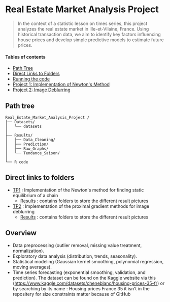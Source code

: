# Real Estate Market Analysis Project 
> In the context of a statistic lesson on times series, this project analyzes the real estate market in Ille-et-Vilaine, France. Using historical transaction data, we aim to identify key factors influencing house prices and develop simple predictive models to estimate future prices.



#### Tables of contents
* [Path Tree](#path-tree)
* [Direct Links to Folders](#direct-links-to-folders)  
* [Running the code](#running-the-code) 
* [Project 1: Implementation of Newton's Method](#project-1-implementation-of-newtons-method)
* [Project 2: Image Deblurring](#project-2-image-deblurring)

## Path tree
```
Real_Estate_Market_Analysis_Project /
├── Datasets/
│   └── datasets
│
├── Results/
│   ├── Data_Cleaning/                
│   ├── Prediction/    
│   ├── Raw_Graphs/
│   └── Tendance_Saison/
│
└── R code
```

## Direct links to folders
* [TP1](./TP1/) : Implementation of the Newton's method for finding static equilibrium of a chain
    * [Results](./TP1/Results/) : contains folders to store the different result pictures
* [TP2](./TP2/) : Implementation of the proximal gradient methods for image deblurring  
    * [Results](./TP2/Results/) : contains folders to store the different result pictures


## Overview 
* Data preprocessing (outlier removal, missing value treatment, normalization).
* Exploratory data analysis (distribution, trends, seasonality).
* Statistical modeling (Gaussian kernel smoothing, polynomial regression, moving averages).
* Time series forecasting (exponential smoothing, validation, and prediction).
The dataset can be found on the Kaggle website via this (https://www.kaggle.com/datasets/cheneblanc/housing-prices-35-fr) or by searching by its name : Housing prices France 35
it isn't in the repositery for size constraints matter because of GitHub 